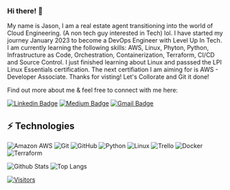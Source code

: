 ### Hi there! 👋 

My name is Jason, I am a real estate agent transitioning into the world of Cloud Engineering. (A non tech guy interested in Tech) lol.  I have started my journey January 2023 to become a DevOps Engineer with Level Up In Tech. I am currently learning the following skills: AWS, Linux, Phyton, Python, Infrastructure as Code, Orchestration, Containerization, Terraform, CI/CD and Source Control. I just finished learning about Linux and passsed the LPI Linux Essentials certification. The next certifiation I am aiming for is AWS - Developer Associate. Thanks for visting! Let's Collorate and Git it done! 

Find out more about me & feel free to connect with me here:  

<!-- Replace the fields below with the information requested. Remember to remove the encapsulating <> characters. For spaces in names, use %20 (e.g. Broadus%20Palmer) -->

[![Linkedin Badge](https://img.shields.io/badge/-Jason%20Li-blue?style=flat-square&logo=Linkedin&logoColor=white&link=https://www.linkedin.com/in/levelupwithbroadus/)](https://www.linkedin.com/in/levelupwithbroadus/)
[![Medium Badge](https://img.shields.io/badge/Jason%20Li-12100E?style=flat-square&logo=medium&logoColor=white&link=https://medium.com/@jlee77711/)](https://medium.com/@jlee77711/)
[![Gmail Badge](https://img.shields.io/badge/-jleeluit@gmail.com-c14438?style=flat-square&logo=Gmail&logoColor=white&link=mailto:jleeluit@gmail.com)](mailto:jleeluit@gmail.com)

## ⚡ Technologies

<!-- Check out the Badges folder for more badges -->

![Amazon AWS](https://img.shields.io/badge/Amazon%20AWS-232F3E?style=flat-square&logo=amazon-aws)
![Git](https://img.shields.io/badge/-Git-black?style=flat-square&logo=git)
![GitHub](https://img.shields.io/badge/-GitHub-181717?style=flat-square&logo=github)
![Python](https://img.shields.io/badge/-Python-black?style=flat-square&logo=Python)
![Linux](https://img.shields.io/badge/Linux-FCC624?style=flat-square&logo=linux&logoColor=black)
![Trello](https://img.shields.io/badge/Trello-%23026AA7.svg?style=flat-square&logo=Trello&logoColor=white)
![Docker](https://img.shields.io/badge/docker-%230db7ed.svg?style=for-the-badge&logo=docker&logoColor=white)
![Terraform](https://img.shields.io/badge/terraform-%235835CC.svg?style=for-the-badge&logo=terraform&logoColor=white)

<!-- Replace the fields below with the information requested. Remember to remove the encapsulating <> characters. -->

![Github Stats](https://github-readme-stats.vercel.app/api?username=LevelUpInTech&count_private=true&show_icons=true&include_all_commits=true)
![Top Langs](https://github-readme-stats.vercel.app/api/top-langs/?username=LevelUpInTech&hide=TeX&layout=compact)


[![Visitors](https://api.visitorbadge.io/api/visitors?path=LevelUpInTech%2FLevelUpInTech&label=VISITORS&countColor=%23263759)](https://visitorbadge.io/status?path=LevelUpInTech%2FLevelUpInTech)
